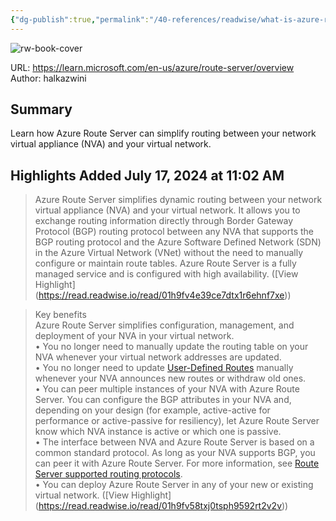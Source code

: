 ```yaml
---
{"dg-publish":true,"permalink":"/40-references/readwise/what-is-azure-route-server/","tags":["rw/articles"]}
---
```



![rw-book-cover](https://learn.microsoft.com/en-us/media/open-graph-image.png)

  

URL: <https://learn.microsoft.com/en-us/azure/route-server/overview>  
Author: halkazwini

## Summary

Learn how Azure Route Server can simplify routing between your network virtual appliance (NVA) and your virtual network.

## Highlights Added July 17, 2024 at 11:02 AM

> Azure Route Server simplifies dynamic routing between your network virtual appliance (NVA) and your virtual network. It allows you to exchange routing information directly through Border Gateway Protocol (BGP) routing protocol between any NVA that supports the BGP routing protocol and the Azure Software Defined Network (SDN) in the Azure Virtual Network (VNet) without the need to manually configure or maintain route tables. Azure Route Server is a fully managed service and is configured with high availability. ([View Highlight] (<https://read.readwise.io/read/01h9fv4e39ce7dtx1r6ehnf7xe>))

> [](https://learn.microsoft.com/en-us/azure/route-server/overview#key-benefits)Key benefits  
> Azure Route Server simplifies configuration, management, and deployment of your NVA in your virtual network.  
> • You no longer need to manually update the routing table on your NVA whenever your virtual network addresses are updated.  
> • You no longer need to update [User-Defined Routes](https://learn.microsoft.com/en-us/azure/route-server/overview/../virtual-network/virtual-networks-udr-overview) manually whenever your NVA announces new routes or withdraw old ones.  
> • You can peer multiple instances of your NVA with Azure Route Server. You can configure the BGP attributes in your NVA and, depending on your design (for example, active-active for performance or active-passive for resiliency), let Azure Route Server know which NVA instance is active or which one is passive.  
> • The interface between NVA and Azure Route Server is based on a common standard protocol. As long as your NVA supports BGP, you can peer it with Azure Route Server. For more information, see [Route Server supported routing protocols](https://learn.microsoft.com/en-us/azure/route-server/overview/route-server-faq#protocol).  
> • You can deploy Azure Route Server in any of your new or existing virtual network. ([View Highlight] (<https://read.readwise.io/read/01h9fv58txj0tsph9592rt2v2v>))
